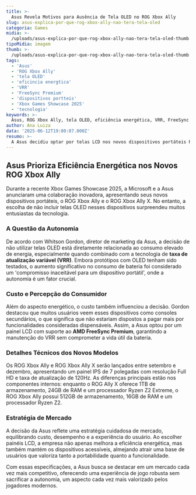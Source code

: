 ```yaml
---
title: >-
  Asus Revela Motivos para Ausência de Tela OLED no ROG Xbox Ally
slug: asus-explica-por-que-rog-xbox-ally-nao-tera-tela-oled
categoria: Games
midia: >-
  /uploads/asus-explica-por-que-rog-xbox-ally-nao-tera-tela-oled-thumb.jpg
tipoMidia: imagem
thumb: >-
  /uploads/asus-explica-por-que-rog-xbox-ally-nao-tera-tela-oled-thumb.jpg
tags:
  - 'Asus'
  - 'ROG Xbox Ally'
  - 'tela OLED'
  - 'eficincia energtica'
  - 'VRR'
  - 'FreeSync Premium'
  - 'dispositivos portteis'
  - 'Xbox Games Showcase 2025'
  - 'tecnologia'
keywords: >-
  Asus, ROG Xbox Ally, tela OLED, eficiência energética, VRR, FreeSync Premium, dispositivos portáteis, Xbox Games Showcase 2025, tecnologia
author: Ana Luiza
data: '2025-06-12T19:00:07.000Z'
resumo: >-
  A Asus decidiu optar por telas LCD nos novos dispositivos portáteis ROG Xbox Ally, priorizando eficiência energética e custo-benefício. A escolha foi estratégica para garantir maior autonomia e competitividade no mercado.
---
```


## Asus Prioriza Eficiência Energética nos Novos ROG Xbox Ally

Durante a recente Xbox Games Showcase 2025, a Microsoft e a Asus anunciaram uma colaboração inovadora, apresentando seus novos dispositivos portáteis, o ROG Xbox Ally e o ROG Xbox Ally X. No entanto, a escolha de não incluir telas OLED nesses dispositivos surpreendeu muitos entusiastas da tecnologia.

### A Questão da Autonomia

De acordo com Whitson Gordon, diretor de marketing da Asus, a decisão de não utilizar telas OLED está diretamente relacionada ao consumo elevado de energia, especialmente quando combinado com a tecnologia de **taxa de atualização variável (VRR)**. Embora protótipos com OLED tenham sido testados, o aumento significativo no consumo de bateria foi considerado um 'compromisso inaceitável para um dispositivo portátil', onde a autonomia é um fator crucial.

### Custo e Percepção do Consumidor

Além do aspecto energético, o custo também influenciou a decisão. Gordon destacou que muitos usuários veem esses dispositivos como consoles secundários, o que significa que não estariam dispostos a pagar mais por funcionalidades consideradas dispensáveis. Assim, a Asus optou por um painel LCD com suporte ao **AMD FreeSync Premium**, garantindo a manutenção do VRR sem comprometer a vida útil da bateria.

### Detalhes Técnicos dos Novos Modelos

Os ROG Xbox Ally e ROG Xbox Ally X serão lançados entre setembro e dezembro, apresentando um painel IPS de 7 polegadas com resolução Full HD e taxa de atualização de 120Hz. As diferenças principais estão nos componentes internos: enquanto o ROG Ally X oferece 1TB de armazenamento, 24GB de RAM e um processador Ryzen Z2 Extreme, o ROG Xbox Ally possui 512GB de armazenamento, 16GB de RAM e um processador Ryzen Z2.

### Estratégia de Mercado

A decisão da Asus reflete uma estratégia cuidadosa de mercado, equilibrando custo, desempenho e a experiência do usuário. Ao escolher painéis LCD, a empresa não apenas melhora a eficiência energética, mas também mantém os dispositivos acessíveis, almejando atrair uma base de usuários que valoriza tanto a portabilidade quanto a funcionalidade.

Com essas especificações, a Asus busca se destacar em um mercado cada vez mais competitivo, oferecendo uma experiência de jogo robusta sem sacrificar a autonomia, um aspecto cada vez mais valorizado pelos jogadores modernos.
